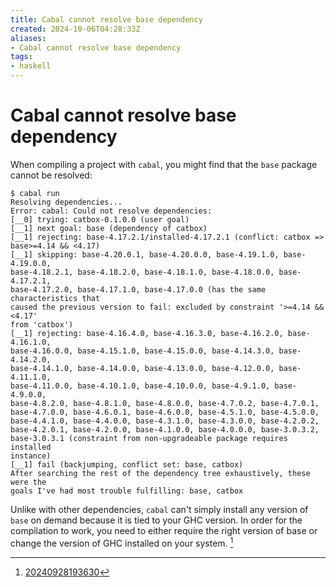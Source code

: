 ```yaml
---
title: Cabal cannot resolve base dependency
created: 2024-10-06T04:28:33Z
aliases:
- Cabal cannot resolve base dependency
tags:
- haskell
---
```


# Cabal cannot resolve base dependency

When compiling a project with `cabal`, you might find that the `base` package cannot be resolved:

```
$ cabal run
Resolving dependencies...
Error: cabal: Could not resolve dependencies:
[__0] trying: catbox-0.1.0.0 (user goal)
[__1] next goal: base (dependency of catbox)
[__1] rejecting: base-4.17.2.1/installed-4.17.2.1 (conflict: catbox =>
base>=4.14 && <4.17)
[__1] skipping: base-4.20.0.1, base-4.20.0.0, base-4.19.1.0, base-4.19.0.0,
base-4.18.2.1, base-4.18.2.0, base-4.18.1.0, base-4.18.0.0, base-4.17.2.1,
base-4.17.2.0, base-4.17.1.0, base-4.17.0.0 (has the same characteristics that
caused the previous version to fail: excluded by constraint '>=4.14 && <4.17'
from 'catbox')
[__1] rejecting: base-4.16.4.0, base-4.16.3.0, base-4.16.2.0, base-4.16.1.0,
base-4.16.0.0, base-4.15.1.0, base-4.15.0.0, base-4.14.3.0, base-4.14.2.0,
base-4.14.1.0, base-4.14.0.0, base-4.13.0.0, base-4.12.0.0, base-4.11.1.0,
base-4.11.0.0, base-4.10.1.0, base-4.10.0.0, base-4.9.1.0, base-4.9.0.0,
base-4.8.2.0, base-4.8.1.0, base-4.8.0.0, base-4.7.0.2, base-4.7.0.1,
base-4.7.0.0, base-4.6.0.1, base-4.6.0.0, base-4.5.1.0, base-4.5.0.0,
base-4.4.1.0, base-4.4.0.0, base-4.3.1.0, base-4.3.0.0, base-4.2.0.2,
base-4.2.0.1, base-4.2.0.0, base-4.1.0.0, base-4.0.0.0, base-3.0.3.2,
base-3.0.3.1 (constraint from non-upgradeable package requires installed
instance)
[__1] fail (backjumping, conflict set: base, catbox)
After searching the rest of the dependency tree exhaustively, these were the
goals I've had most trouble fulfilling: base, catbox
```

Unlike with other dependencies, `cabal` can't simply install any version of `base` on demand because it is tied to your GHC version. In order for the compilation to work, you need to either require the right version of base or change the version of GHC installed on your system. [^1]

[^1]: [20240928193630](../entries/20240928193630.md)

